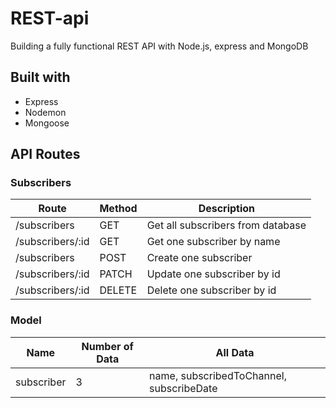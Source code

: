 # REST-api
Building a fully functional REST API with Node.js, express and MongoDB

## Built with
- Express
- Nodemon
- Mongoose

## API Routes

### Subscribers

| Route               | Method | Description                          |
|---------------------|--------|--------------------------------------|
| /subscribers        | GET    | Get all subscribers from database    |
| /subscribers/:id    | GET    | Get one subscriber by name           |
| /subscribers        | POST   | Create one subscriber                |
| /subscribers/:id    | PATCH  | Update one subscriber by id          |
| /subscribers/:id    | DELETE | Delete one subscriber by id          |

### Model

| Name        | Number of Data | All Data                                 |
|-------------|----------------|------------------------------------------|
| subscriber  | 3              | name, subscribedToChannel, subscribeDate |

